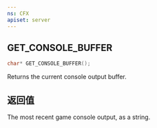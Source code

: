 ```yaml
---
ns: CFX
apiset: server
---
```

## GET_CONSOLE_BUFFER

```c
char* GET_CONSOLE_BUFFER();
```

Returns the current console output buffer.

## 返回值
The most recent game console output, as a string.